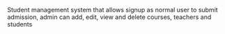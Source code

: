 Student management system that allows signup as normal user to submit admission, admin can add, edit, view and delete courses, teachers and students
